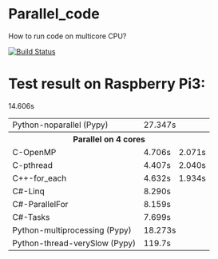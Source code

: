 # Parallel_code
How to run code on multicore CPU?

[![Build Status](https://travis-ci.org/fuszenecker/Parallel_code.svg?branch=master)](https://travis-ci.org/fuszenecker/Parallel_code)

# Test result on Raspberry Pi3:

<table style="text-al>
<tr><th>Prog</th><th>normal modulo</th><th>floatdiv</th></tr>
<tr><td>C - noparallel<td>17.204s</td><td>7.631s</td></tr>
<tr><td>LUA-noparallel (LuaJIT)<td colspan="2">14.606s</td></tr>
<tr><td>Python-noparallel (Pypy)<td colspan="2">27.347s</td></tr>

<tr><th colspan="3">Parallel on 4 cores</th></tr>
<tr><td>C-OpenMP<td>4.706s</td><td>2.071s</td></tr>
<tr><td>C-pthread<td>4.407s</td><td>2.040s</td></tr>
<tr><td>C++-for_each<td>4.632s</td><td>1.934s</td></tr>

<tr><td>C#-Linq<td colspan="2">8.290s</td></tr>
<tr><td>C#-ParallelFor<td colspan="2">8.159s</td></tr>
<tr><td>C#-Tasks<td colspan="2">7.699s</td></tr>

<tr><td>Python-multiprocessing (Pypy)<td colspan="2">18.273s</td></tr>
<tr><td>Python-thread-verySlow (Pypy)<td colspan="2">119.7s</td></tr>
</table>
